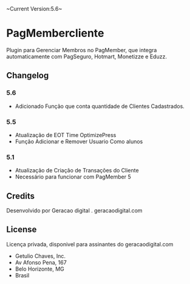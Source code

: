 ~Current Version:5.6~

# PagMembercliente

Plugin para Gerenciar Membros no PagMember, que integra automaticamente com PagSeguro, Hotmart, Monetizze e Eduzz.

## Changelog

### 5.6
* Adicionado Função que conta quantidade de Clientes Cadastrados.

### 5.5
* Atualização de EOT Time OptimizePress
* Função Adicionar e Remover Usuario Como alunos


### 5.1
* Atualização de Criação de Transações do Cliente
* Necessário para funcionar com PagMember 5


## Credits
Desenvolvido por Geracao digital . geracaodigital.com

## License
Licença privada, disponivel para assinantes do geracaodigital.com

* Getulio Chaves, Inc.
* Av Afonso Pena, 167
* Belo Horizonte, MG
* Brasil
